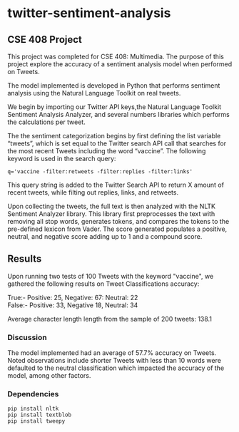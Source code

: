 # twitter-sentiment-analysis
## CSE 408 Project
This project was completed for CSE 408: Multimedia. The purpose of this project explore the accuracy of a sentiment analysis model when performed on Tweets.  

The model implemented is developed in Python that performs sentiment analysis using the Natural Language Toolkit on real tweets.

We begin by importing our Twitter API keys,the Natural Language Toolkit Sentiment Analysis Analyzer, and several numbers libraries which performs the calculations per tweet.

The the sentiment categorization begins by first defining the list variable “tweets”, which is set equal to the Twitter search API call that searches for the most recent Tweets including the word “vaccine”. The following keyword is used in the search query:
```
q='vaccine -filter:retweets -filter:replies -filter:links'
```
This query string is added to the Twitter Search API to return X amount of recent tweets, while filting out replies, links, and retweets.  

Upon collecting the tweets, the full text is then analyzed with the NLTK Sentiment Analyzer library. This library first preprocesses the text with removing all stop words, generates tokens, and compares the tokens to the pre-defined lexicon from Vader. The score generated populates a positive, neutral, and negative score adding up to 1 and a compound score.

## Results
Upon running two tests of 100 Tweets with the keyword "vaccine", we gathered the following results on Tweet Classifications accuracy:  

True:- Positive: 25, Negative: 67: Neutral: 22  
False:- Positive: 33, Negative 18, Neutral: 34  
  
Average character length length from the sample of 200 tweets: 138.1  

### Discussion
The model implemented had an average of 57.7% accuracy on Tweets. Noted observations include shorter Tweets with less than 10 words were defaulted to the neutral classification which impacted the accuracy of the model, among other factors.

### Dependencies
```
pip install nltk
pip install textblob
pip install tweepy
```
